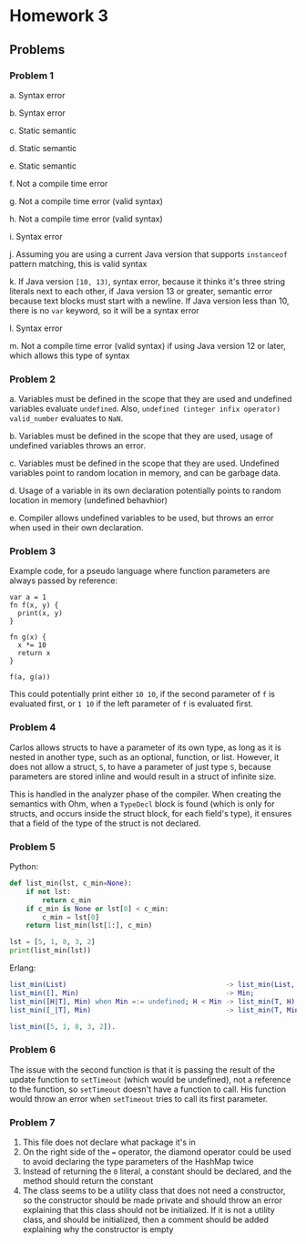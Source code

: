 # Homework 3

## Problems

### Problem 1
a. Syntax error

b. Syntax error

c. Static semantic

d. Static semantic

e. Static semantic

f. Not a compile time error

g. Not a compile time error (valid syntax)

h. Not a compile time error (valid syntax)

i. Syntax error

j. Assuming you are using a current Java version that supports `instanceof` pattern matching, this is valid syntax

k. If Java version `[10, 13)`, syntax error, because it thinks it's three string literals next to each other, if Java version 13 or greater, semantic error because text blocks must start with a newline. If Java version less than 10, there is no `var` keyword, so it will be a syntax error

l. Syntax error

m. Not a compile time error (valid syntax) if using Java version 12 or later, which allows this type of syntax

### Problem 2
a. Variables must be defined in the scope that they are used and undefined variables evaluate `undefined`. Also, `undefined (integer infix operator) valid_number` evaluates to `NaN`.

b. Variables must be defined in the scope that they are used, usage of undefined variables throws an error.

c. Variables must be defined in the scope that they are used. Undefined variables point to random location in memory, and can be garbage data.

d. Usage of a variable in its own declaration potentially points to random location in memory (undefined behavhior)

e. Compiler allows undefined variables to be used, but throws an error when used in their own declaration.

### Problem 3
Example code, for a pseudo language where function parameters are always passed by reference:
```
var a = 1
fn f(x, y) {
  print(x, y)
}

fn g(x) {
  x *= 10
  return x
}

f(a, g(a))
```

This could potentially print either `10 10`, if the second parameter of `f` is evaluated first, or `1 10` if the left parameter of `f` is evaluated first.

### Problem 4
Carlos allows structs to have a parameter of its own type, as long as it is nested in another type, such as an optional, function, or list. However, it does not allow a struct, `S`, to have a parameter of just type `S`, because parameters are stored inline and would result in a struct of infinite size.

This is handled in the analyzer phase of the compiler. When creating the semantics with Ohm, when a `TypeDecl` block is found (which is only for structs, and occurs inside the struct block, for each field's type), it ensures that a field of the type of the struct is not declared.

### Problem 5
Python:
```python
def list_min(lst, c_min=None):
    if not lst:
        return c_min
    if c_min is None or lst[0] < c_min:
        c_min = lst[0]
    return list_min(lst[1:], c_min)

lst = [5, 1, 8, 3, 2]
print(list_min(lst))
```
Erlang:
```erlang
list_min(List)                                       -> list_min(List, undefined).
list_min([], Min)                                    -> Min;
list_min([H|T], Min) when Min =:= undefined; H < Min -> list_min(T, H);
list_min([_|T], Min)                                 -> list_min(T, Min).

list_min([5, 1, 8, 3, 2]).
```

### Problem 6
The issue with the second function is that it is passing the result of the update function to `setTimeout` (which would be undefined), not a reference to the function, so `setTimeout` doesn't have a function to call. His function would throw an error when `setTimeout` tries to call its first parameter.

### Problem 7
1. This file does not declare what package it's in
2. On the right side of the `=` operator, the diamond operator could be used to avoid declaring the type parameters of the HashMap twice
3. Instead of returning the `0` literal, a constant should be declared, and the method should return the constant
4. The class seems to be a utility class that does not need a constructor, so the constructor should be made private and should throw an error explaining that this class should not be initialized. If it is not a utility class, and should be initialized, then a comment should be added explaining why the constructor is empty